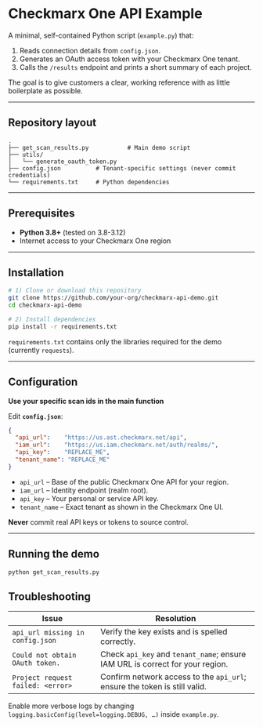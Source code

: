 # Checkmarx One API Example

A minimal, self-contained Python script (`example.py`) that:

1. Reads connection details from `config.json`.
2. Generates an OAuth access token with your Checkmarx One tenant.
3. Calls the `/results` endpoint and prints a short summary of each project.

The goal is to give customers a clear, working reference with as little boilerplate as possible.

---

## Repository layout

```
.
├── get_scan_results.py           # Main demo script
├── utils/
│   └── generate_oauth_token.py
├── config.json          # Tenant-specific settings (never commit credentials)
└── requirements.txt     # Python dependencies
```

---

## Prerequisites

* **Python 3.8+** (tested on 3.8-3.12)
* Internet access to your Checkmarx One region

---

## Installation

```bash
# 1) Clone or download this repository
git clone https://github.com/your-org/checkmarx-api-demo.git
cd checkmarx-api-demo

# 2) Install dependencies
pip install -r requirements.txt
```

`requirements.txt` contains only the libraries required for the demo (currently `requests`).

---

## Configuration

**Use your specific scan ids in the main function**

Edit **`config.json`**:

```json
{
  "api_url":    "https://us.ast.checkmarx.net/api",
  "iam_url":    "https://us.iam.checkmarx.net/auth/realms/",
  "api_key":    "REPLACE_ME",
  "tenant_name": "REPLACE_ME"
}
```

* `api_url` – Base of the public Checkmarx One API for your region.  
* `iam_url` – Identity endpoint (realm root).  
* `api_key` – Your personal or service API key.  
* `tenant_name` – Exact tenant as shown in the Checkmarx One UI.

**Never** commit real API keys or tokens to source control.

---

## Running the demo

```bash
python get_scan_results.py
```

## Troubleshooting

| Issue | Resolution |
|-------|------------|
| `api_url missing in config.json` | Verify the key exists and is spelled correctly. |
| `Could not obtain OAuth token.` | Check `api_key` and `tenant_name`; ensure IAM URL is correct for your region. |
| `Project request failed: <error>` | Confirm network access to the `api_url`; ensure the token is still valid. |

Enable more verbose logs by changing `logging.basicConfig(level=logging.DEBUG, …)` inside `example.py`.


